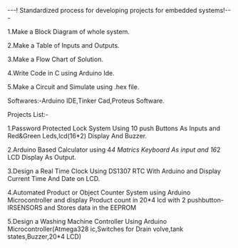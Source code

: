 ---! Standardized process for developing projects for embedded systems!---

1.Make a Block Diagram of whole system.

2.Make a Table of Inputs and Outputs.

3.Make a Flow Chart of Solution.

4.Write Code in C using Arduino Ide.

5.Make a Circuit and Simulate using .hex file.

Softwares:-Arduino IDE,Tinker Cad,Proteus Software.

Projects List:-

1.Password Protected Lock System Using 10 push Buttons As Inputs and Red&Green Leds,lcd(16*2) Display And Buzzer. 

2.Arduino Based Calculator using 4*4 Matrics Keyboard As input and 16*2 LCD Display As Output.

3.Design a Real Time Clock Using DS1307 RTC With Arduino and Display Current Time And Date on LCD.

4.Automated Product or Object Counter System using Arduino Microcontroller  and display Product count in 20*4 lcd with 2 pushbutton-IRSENSORS and Stores data in the EEPROM

5.Design a Washing Machine Controller Using Arduino Microcontroller(Atmega328 ic,Switches for Drain volve,tank states,Buzzer,20*4 LCD)
